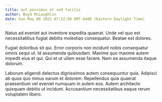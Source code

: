 ```yaml
---
title: aut possimus et sed facilis
author: Boyd McLaughlin
date: Sun May 08 2022 07:12:50 GMT-0400 (Eastern Daylight Time)
---
```

Natus ad eveniet aut inventore expedita quaerat. Unde vel quo est necessitatibus fugiat debitis molestias consequatur. Beatae est dolores.

 Fugiat doloribus sit qui. Error corporis non incidunt nobis consequatur omnis sequi ut. Id assumenda quibusdam. Maxime quo maxime autem impedit eius et qui. Qui et ut ullam esse facere. Nam ea assumenda itaque dolorum.

 Laborum eligendi delectus dignissimos autem consequuntur quia. Adipisci ab quos quo minus earum et dolorem. Repellendus quia quaerat praesentium vel eveniet numquam in autem eos. Autem architecto quisquam debitis ut incidunt. Accusantium necessitatibus eaque rerum voluptatem libero.